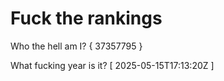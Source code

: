 # Fuck the rankings

Who the hell am I?
{ 37357795 }

What fucking year is it?
[ 2025-05-15T17:13:20Z ]
